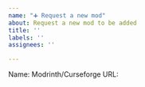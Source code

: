 ```yaml
---
name: "➕ Request a new mod"
about: Request a new mod to be added
title: ''
labels: ''
assignees: ''

---
```


Name: 
Modrinth/Curseforge URL:
